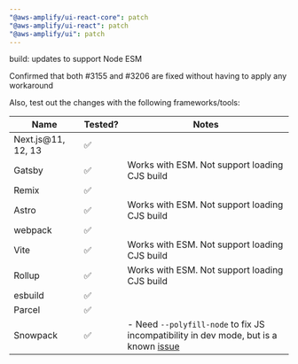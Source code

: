 ```yaml
---
"@aws-amplify/ui-react-core": patch
"@aws-amplify/ui-react": patch
"@aws-amplify/ui": patch
---
```


build: updates to support Node ESM

Confirmed that both #3155 and #3206 are fixed without having to apply any workaround

Also, test out the changes with the following frameworks/tools:

| Name  | Tested? | Notes | 
|---|---|---|
| Next.js@11, 12, 13  | ✅ |   |
| Gatsby | ✅ | Works with ESM. Not support loading CJS build |
| Remix | ✅ |  | 
| Astro | ✅ | Works with ESM. Not support loading CJS build | 
| webpack | ✅ |   |
| Vite | ✅ | Works with ESM. Not support loading CJS build | 
| Rollup | ✅ | Works with ESM. Not support loading CJS build | 
| esbuild | ✅ |   | 
| Parcel | ✅ |   | 
| Snowpack | ✅ | - Need `--polyfill-node` to fix JS incompatibility in dev mode, but is a known [issue](https://github.com/FredKSchott/snowpack/discussions/718) | 
